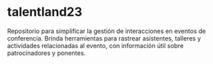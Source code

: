 # talentland23
Repositorio para simplificar la gestión de interacciones en eventos de conferencia. Brinda herramientas para rastrear asistentes, talleres y actividades relacionadas al evento, con información útil sobre patrocinadores y ponentes.
